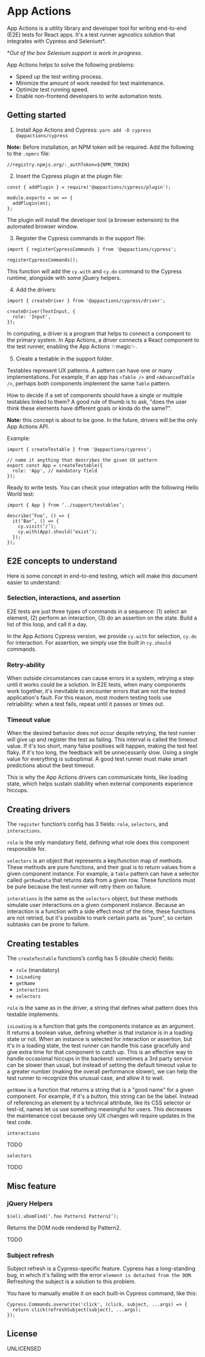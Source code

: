 # App Actions

App Actions is a utility library and developer tool for writing end-to-end (E2E) tests for React apps. It's a test runner agnostics solution that integrates with Cypress and Selenium*.

**Out of the box Selenium support is work in progress.*

App Actions helps to solve the following problems:

- Speed up the test writing process.
- Minimize the amount of work needed for test maintenance.
- Optimize test running speed.
- Enable non-frontend developers to write automation tests.

## Getting started

1. Install App Actions and Cypress: `yarn add -D cypress @appactions/cypress`

**Note:** Before installation, an NPM token will be required. Add the following to the `.npmrc` file:

```
//registry.npmjs.org/:_authToken=${NPM_TOKEN}
```

2. Insert the Cypress plugin at the plugin file:

```
const { addPlugin } = require('@appactions/cypress/plugin');

module.exports = on => {
  addPlugin(on);
};
```

The plugin will install the developer tool (a browser extension) to the automated browser window.

3. Register the Cypress commands in the support file:

```
import { registerCypressCommands } from '@appactions/cypress';

registerCypressCommands();
```

This function will add the `cy.with` and `cy.do` command to the Cypress runtime, alongside with some jQuery helpers.

4. Add the drivers:

```
import { createDriver } from '@appactions/cypress/driver';

createDriver(TextInput, {
  role: 'Input',
});
```

In computing, a driver is a program that helps to connect a component to the primary system. In App Actions, a driver connects a React component to the test runner, enabling the App Actions ✨magic✨.

5. Create a testable in the support folder.

Testables represent UX patterns. A pattern can have one or many implementations. For example, if an app has `<Table />` and `<AdvancedTable />`, perhaps both components implement the same `Table` pattern.

How to decide if a set of components should have a single or multiple testables linked to them? A good rule of thumb is to ask, "does the user think these elements have different goals or kinda do the same?".

**Note:** this concept is about to be gone. In the future, drivers will be the only App Actions API.

Example:

```
import { createTestable } from '@appactions/cypress';

// name it anything that describes the given UX pattern
export const App = createTestable({
  role: 'App', // mandatory field
});
```

Ready to write tests. You can check your integration with the following Hello World test:

```
import { App } from ‘../support/testables’;

describe(‘Foo’, () => {
  it(‘Bar’, () => {
    cy.visit(‘/‘);
    cy.with(App).should(‘exist’);
  });
});
```

## E2E concepts to understand

Here is some concept in end-to-end testing, which will make this document easier to understand:

### Selection, interactions, and assertion

E2E tests are just three types of commands in a sequence: (1) select an element, (2) perform an interaction, (3) do an assertion on the state. Build a list of this loop, and call it a day.

In the App Actions Cypress version, we provide `cy.with` for selection, `cy.do` for interaction. For assertion, we simply use the built in `cy.should` commands.

### Retry-ability

When outside circumstances can cause errors in a system, retrying a step until it works could be a solution. In E2E tests, when many components work together, it's inevitable to encounter errors that are not the tested application's fault. For this reason, most modern testing tools use retriability: when a test fails, repeat until it passes or times out.

### Timeout value

When the desired behavior does not occur despite retrying, the test runner will give up and register the test as failing. This interval is called the timeout value. If it's too short, many false positives will happen, making the test feel flaky. If it's too long, the feedback will be unnecessarily slow. Using a single value for everything is suboptimal. A good test runner must make smart predictions about the best timeout.

This is why the App Actions drivers can communicate hints, like loading state, which helps sustain stability when external components experience hiccups.

## Creating drivers

The `register` function’s config has 3 fields: `role`, `selectors`, and `interactions`.

`role` is the only mandatory field, defining what role does this component responsible for. 

`selectors` is an object that represents a key/function map of methods. These methods are pure functions, and their goal is to return values from a given component instance. For example, a `Table` pattern can have a selector called `getRowData` that returns data from a given row. These functions must be pure because the test runner will retry them on failure.

`interations` is the same as the `selectors` object, but these methods simulate user interactions on a given component instance. Because an interaction is a function with a side effect most of the time, these functions are not retried, but it's possible to mark certain parts as "pure", so certain subtasks can be prone to failure.

## Creating testables

The `createTestable` functions’s config has 5 (double check) fields:

- `role` (mandatory)
- `isLoading`
- `getName`
- `interactions`
- `selectors`

`role` is the same as in the driver, a string that defines what pattern does this testable implements.

`isLoading` is a function that gets the components instance as an argument. It returns a boolean value, defining whether is that instance is in a loading state or not. When an instance is selected for interaction or assertion, but it's in a loading state, the test runner can handle this case gracefully and give extra time for that component to catch up. This is an effective way to handle occasional hiccups in the backend: sometimes a 3rd party service can be slower than usual, but instead of setting the default timeout value to a greater number (making the overall performance slower), we can help the test runner to recognize this unusual case, and allow it to wait.

`getName` is a function that returns a string that is a "good name" for a given component. For example, if it's a button, this string can be the label. Instead of referencing an element by a technical attribute, like its CSS selector or test-id, names let us use something meaningful for users. This decreases the maintenance cost because only UX changes will require updates in the test code.

`interactions` 

TODO

`selectors`

TODO

## Misc feature

### jQuery Helpers

```
$(el).vDomFind(‘.foo Pattern1 Pattern2’);
```
Returns the DOM node rendered by Pattern2.

TODO

### Subject refresh

Subject refresh is a Cypress-specific feature. Cypress has a long-standing bug, in which it's failing with the error `element is detached from the DOM`. Refreshing the subject is a solution to this problem.

You have to manually enable it on each built-in Cypress command, like this:

```
Cypress.Commands.overwrite('click', (click, subject, ...args) => {
  return click(refreshSubject(subject), ...args);
});
```

## License

UNLICENSED
